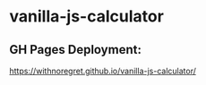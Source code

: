 # vanilla-js-calculator

## GH Pages Deployment:
https://withnoregret.github.io/vanilla-js-calculator/